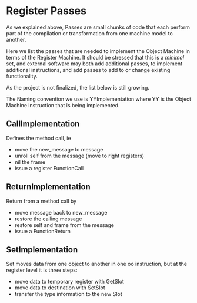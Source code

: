 # Register Passes

As we explained above, Passes are small chunks of code that each perform part of the compilation or transformation from one machine model to another.

Here we list the passes that are needed to implement the Object Machine in terms of the Register Machine.
It should be stressed that this is a *minimal* set, and external software may both add additional passes,
to implement additional instructions, and add passes to add to or change existing functionality.

As the project is not finalized, the list below is still growing.

The Naming convention we use is YYImplementation where YY is the Object Machine instruction
that is being implemented.

## CallImplementation

Defines the method call, ie

- move the new_message to message
- unroll self from the message (move to right registers)
- nil the frame
- issue a register FunctionCall

## ReturnImplementation

Return from a method call by

- move message back to new_message
- restore the calling message
- restore self and frame from the message
- issue a FunctionReturn

## SetImplementation

Set moves data from one object to another in one oo instruction, but at the register level it is three steps:

- move data to temporary register with GetSlot
- move data to destination with SetSlot
- transfer the type information to the new Slot

